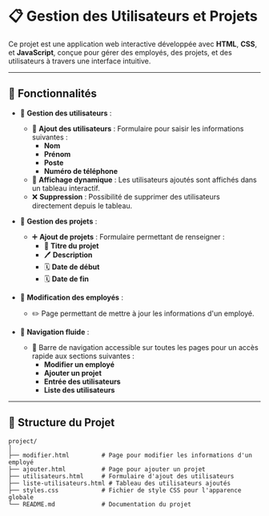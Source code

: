 # 📋 Gestion des Utilisateurs et Projets

Ce projet est une application web interactive développée avec **HTML**, **CSS**, et **JavaScript**, conçue pour gérer des employés, des projets, et des utilisateurs à travers une interface intuitive.

---

## 🚀 Fonctionnalités

- 🔹 **Gestion des utilisateurs** :
  - 📝 **Ajout des utilisateurs** : Formulaire pour saisir les informations suivantes :
    - **Nom**
    - **Prénom**
    - **Poste**
    - **Numéro de téléphone**
  - 👀 **Affichage dynamique** : Les utilisateurs ajoutés sont affichés dans un tableau interactif.
  - ❌ **Suppression** : Possibilité de supprimer des utilisateurs directement depuis le tableau.

- 🔹 **Gestion des projets** :
  - ➕ **Ajout de projets** : Formulaire permettant de renseigner :
    - 📌 **Titre du projet**
    - 🖊️ **Description**
    - 🗓️ **Date de début**
    - 🗓️ **Date de fin**

- 🔹 **Modification des employés** :
  - ✏️ Page permettant de mettre à jour les informations d'un employé.

- 🔹 **Navigation fluide** :
  - 🧭 Barre de navigation accessible sur toutes les pages pour un accès rapide aux sections suivantes :
    - **Modifier un employé**
    - **Ajouter un projet**
    - **Entrée des utilisateurs**
    - **Liste des utilisateurs**

---

## 📂 Structure du Projet

```plaintext
project/
│
├── modifier.html         # Page pour modifier les informations d'un employé
├── ajouter.html          # Page pour ajouter un projet
├── utilisateurs.html     # Formulaire d'ajout des utilisateurs
├── liste-utilisateurs.html # Tableau des utilisateurs ajoutés
├── styles.css            # Fichier de style CSS pour l'apparence globale
└── README.md             # Documentation du projet

